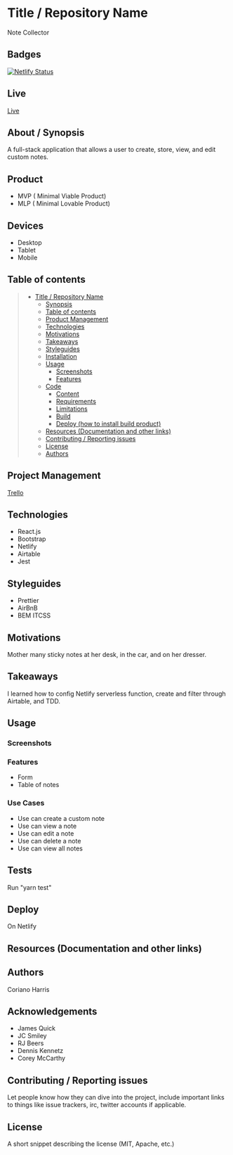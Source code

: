 # Title / Repository Name

Note Collector

## Badges

[![Netlify Status](https://api.netlify.com/api/v1/badges/47372f08-ed33-45be-afbc-4af927055963/deploy-status)](https://app.netlify.com/sites/note-collector/deploys)

## Live

[Live](https://note-collector.netlify.app/)

## About / Synopsis

A full-stack application that allows a user to create, store, view, and edit custom notes.

## Product

- MVP ( Minimal Viable Product)
- MLP ( Minimal Lovable Product)

## Devices

- Desktop
- Tablet
- Mobile

## Table of contents

> - [Title / Repository Name](#title--repository-name)
>   - [Synopsis](#synopsis)
>   - [Table of contents](#table-of-contents)
>   - [Product Management](#product-management)
>   - [Technologies](#technologies)
>   - [Motivations](#motivations)
>   - [Takeaways](#takeaways)
>   - [Styleguides](#styleguides)
>   - [Installation](#installation)
>   - [Usage](#usage)
>     - [Screenshots](#screenshots)
>     - [Features](#features)
>   - [Code](#code)
>     - [Content](#content)
>     - [Requirements](#requirements)
>     - [Limitations](#limitations)
>     - [Build](#build)
>     - [Deploy (how to install build product)](#deploy-how-to-install-build-product)
>   - [Resources (Documentation and other links)](#resources-documentation-and-other-links)
>   - [Contributing / Reporting issues](#contributing--reporting-issues)
>   - [License](#license)
>   - [Authors](#authors)

## Project Management

[Trello](https://trello.com/b/g8v6aeTD)

## Technologies

- React.js
- Bootstrap
- Netlify
- Airtable
- Jest

## Styleguides

- Prettier
- AirBnB
- BEM ITCSS

## Motivations

Mother many sticky notes at her desk, in the car, and on her dresser.

## Takeaways

I learned how to config Netlify serverless function, create and filter through Airtable, and TDD.

## Usage

### Screenshots

### Features

- Form
- Table of notes

### Use Cases

- Use can create a custom note
- Use can view a note
- Use can edit a note
- Use can delete a note
- Use can view all notes

## Tests

Run "yarn test"

## Deploy

On Netlify

## Resources (Documentation and other links)

## Authors

Coriano Harris

## Acknowledgements

- James Quick
- JC Smiley
- RJ Beers
- Dennis Kennetz
- Corey McCarthy

## Contributing / Reporting issues

Let people know how they can dive into the project, include important links to things like issue trackers, irc, twitter accounts if applicable.

## License

A short snippet describing the license (MIT, Apache, etc.)
